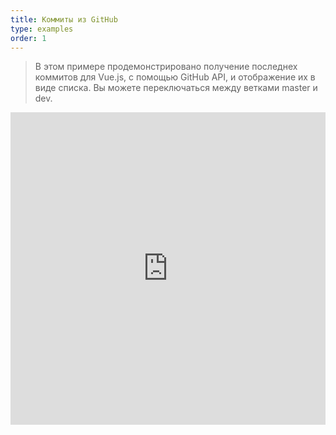 ```yaml
---
title: Коммиты из GitHub
type: examples
order: 1
---
```


> В этом примере продемонстрировано получение последнех коммитов для Vue.js, с помощью GitHub API, и отображение их в виде списка. Вы можете переключаться между ветками master и dev.

<iframe width="100%" height="500" src="https://jsfiddle.net/yyx990803/c5g8xnar/embedded/result,html,js,css" allowfullscreen="allowfullscreen" frameborder="0"></iframe>
